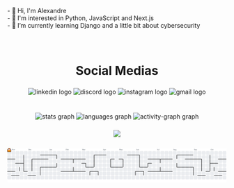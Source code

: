 <p align="left">- 👋 Hi, I'm Alexandre<br>- 👀 I'm interested in Python, JavaScript and Next.js<br>- 🌱 I’m currently learning Django and a little bit about cybersecurity</p>


###

<br clear="both">

<h1 align="center">Social Medias</h1>

###

<div align="center">
  <img src="https://raw.githubusercontent.com/maurodesouza/profile-readme-generator/master/src/assets/icons/social/linkedin/default.svg" width="52" height="40" alt="linkedin logo"  />
  <img src="https://raw.githubusercontent.com/maurodesouza/profile-readme-generator/master/src/assets/icons/social/discord/default.svg" width="52" height="40" alt="discord logo"  />
  <img src="https://raw.githubusercontent.com/maurodesouza/profile-readme-generator/master/src/assets/icons/social/instagram/default.svg" width="52" height="40" alt="instagram logo"  />
  <img src="https://raw.githubusercontent.com/maurodesouza/profile-readme-generator/master/src/assets/icons/social/gmail/default.svg" width="52" height="40" alt="gmail logo"  />
</div>

###

<br clear="both">

<div align="center">
  <img src="https://github-readme-stats.vercel.app/api?username=zander404&hide_title=false&hide_rank=false&show_icons=true&include_all_commits=true&count_private=true&disable_animations=false&theme=dracula&locale=en&hide_border=false&order=1" height="150" alt="stats graph"  />
  <img src="https://github-readme-stats.vercel.app/api/top-langs?username=zander404&locale=en&hide_title=false&layout=compact&card_width=320&langs_count=6&theme=dracula&hide_border=false&order=2" height="150" alt="languages graph"  />
  <img src="https://github-readme-activity-graph.vercel.app/graph?username=zander404&radius=24&theme=dracula&area=true&order=5&hide_border=true&hide_title=false" height="230" alt="activity-graph graph"  />
</div>

###

<div align="center">
  <img src="https://profile-counter.glitch.me/zander404/count.svg?"  />
</div>

###

<picture>
  <source media="(prefers-color-scheme: dark)" srcset="https://raw.githubusercontent.com/zander404/zander404/output/pacman-contribution-graph-dark.svg">
  <source media="(prefers-color-scheme: light)" srcset="https://raw.githubusercontent.com/zander404/zander404/output/pacman-contribution-graph.svg">
  <img alt="pacman contribution graph" src="https://raw.githubusercontent.com/zander404/zander404/output/pacman-contribution-graph.svg">
</picture>

###
